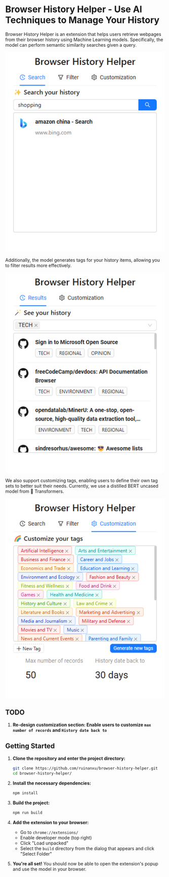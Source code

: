 # Browser History Helper - Use AI Techniques to Manage Your History

Browser History Helper is an extension that helps users retrieve webpages from their browser history using Machine Learning models. Specifically, the model can perform semantic similarity searches given a query.

<p align="center">
  <img src="image/README/1722504467136.png" alt="Similarity search" width="600">
</p>

Additionally, the model generates tags for your history items, allowing you to filter results more effectively.
<p align="center">
  <img src="image/README/1722413125140.png" alt="Tag Generation" width="600">
</p>

We also support customizing tags, enabling users to define their own tag sets to better suit their needs. Currently, we use a distilled BERT uncased model from 🤗 Transformers.
<p align="center">
  <img src="image/README/1722933017344.png" alt="Custom Tags" width="600">
</p>

## TODO
1. **Re-design customization section: Enable users to customize `max number of records` and `History date back to`**

## Getting Started

1. **Clone the repository and enter the project directory:**

   ```bash
   git clone https://github.com/ruinanxu/browser-history-helper.git
   cd browser-history-helper/
   ```

2. **Install the necessary dependencies:**

   ```bash
   npm install
   ```

3. **Build the project:**

   ```bash
   npm run build
   ```

4. **Add the extension to your browser:**

   - Go to `chrome://extensions/`
   - Enable developer mode (top right)
   - Click "Load unpacked"
   - Select the `build` directory from the dialog that appears and click "Select Folder"

5. **You're all set!** You should now be able to open the extension's popup and use the model in your browser.